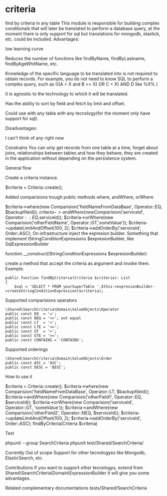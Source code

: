 # criteria
find by criteria in any table
This module is responsible for building complex conditionals that will later be translated to perform a database query, at the moment there is only support for sql but translations for mongodb, elastick, etc. could be included.
Advantages: 

low learning curve

Reduces the number of functions like findByName, findByLastname, findByAgeWhitName, etc.

Knowledge of the specific language to be translated into is not required to obtain records. For example, you do not need to know SQL to perform a complex query, such as (((A = X and B >= X) OR C < X) AND D like %X% )

It is agnostic to the technology to which it will be translated.

Has the ability to sort by field and fetch by limit and offset.

Could use with any tabla with any tecnology(for the moment only have support for sql).

Disadvantages:

I can't think of any right now

Constrains
You can only get records from one table at a time, forget about joins, relationships between tables and how they behave, they are created in the application without depending on the persistence system.

General flow

Create a criteria instance.

$criteria = Criteria::create();

Added comparisions trough public methods where, andWhere,  orWhere

$criteria->where(new Comparision('fieldNameFromDataBase', Operator::EQ, $backupfileId));
$criteria->andWhere(new Comparision('serviceId', Operator::EQ,$serviceId));
$criteria->orWhere(new Comparision('otherFieldName', Operator::GT,'someValue'));
$criteria->updateLimitAndOffset(100, 2);
$criteria->addOrderBy('serviceId', Order::ASC);
On infrastructure inject the expresion builder. Something that implement IStringConditionExpressions $expresionBuilder,  like SqlExpressionBuilder

function __construct(IStringConditionExpressions $expresionBuilder)

create a method that accept the criteria as argument and invoke them. Example.


    public function findByCriteria(Criteria $criteria): List
    {
        $sql = 'SELECT * FROM yourSuperTable '.$this->expresionBuilder->createStringConditionExpression($criteria);

Supported comparisions operators

    \Shared\SearchCriteria\Domain\ValueObjects\Operator
    public const EQ  = '=';
    public const NEQ = '<>'; not equal
    public const LT  = '<';
    public const LTE = '<=';
    public const GT  = '>';
    public const GTE = '>=';
    public const CONTAINS = 'CONTAINS';
    
Supported orderings

    \Shared\SearchCriteria\Domain\ValueObjects\Order
    public const ASC = 'ASC';
    public const DESC = 'DESC';
    
How to use it

  $criteria = Criteria::create();
  $criteria->where(new Comparision('fieldNameFromDataBase', Operator::LT, $backupfileId));
  $criteria->andWhere(new Comparision('otherField1', Operator::EQ, $serviceId));
  $criteria->orWhere(new Comparision('serviceId', Operator::GT, 'someValue'));
  $criteria->andWhere(new Comparision('otherField2', Operator::NEQ, $serviceId));
  $criteria->updateLimitAndOffset(100, 2);
  $criteria->addOrderBy('serviceId', Order::ASC);
findByCriteria(Criteria $criteria)

Test

phpunit --group SearchCriteria
phpunit test/Shared/SearchCriteria/

Currently Out of scope
Support for other tecnologyes like Mongodb, ElasticSearch, etc.

Contributions
If you want to support other tecnologys, extend from Shared\SearchCriteria\Domain\ExpressionBuilder it will give you some advantages.

Related complementary documentations
tests/Shared/SearchCriteria

